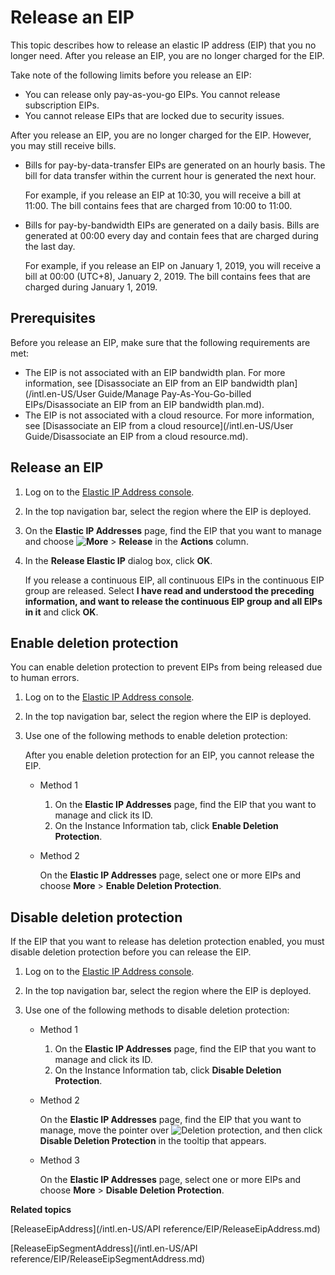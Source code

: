 # Release an EIP

This topic describes how to release an elastic IP address \(EIP\) that you no longer need. After you release an EIP, you are no longer charged for the EIP.

Take note of the following limits before you release an EIP:

-   You can release only pay-as-you-go EIPs. You cannot release subscription EIPs.
-   You cannot release EIPs that are locked due to security issues.

After you release an EIP, you are no longer charged for the EIP. However, you may still receive bills.

-   Bills for pay-by-data-transfer EIPs are generated on an hourly basis. The bill for data transfer within the current hour is generated the next hour.

    For example, if you release an EIP at 10:30, you will receive a bill at 11:00. The bill contains fees that are charged from 10:00 to 11:00.

-   Bills for pay-by-bandwidth EIPs are generated on a daily basis. Bills are generated at 00:00 every day and contain fees that are charged during the last day.

    For example, if you release an EIP on January 1, 2019, you will receive a bill at 00:00 \(UTC+8\), January 2, 2019. The bill contains fees that are charged during January 1, 2019.


## Prerequisites

Before you release an EIP, make sure that the following requirements are met:

-   The EIP is not associated with an EIP bandwidth plan. For more information, see [Disassociate an EIP from an EIP bandwidth plan](/intl.en-US/User Guide/Manage Pay-As-You-Go-billed EIPs/Disassociate an EIP from an EIP bandwidth plan.md).
-   The EIP is not associated with a cloud resource. For more information, see [Disassociate an EIP from a cloud resource](/intl.en-US/User Guide/Disassociate an EIP from a cloud resource.md).

## Release an EIP

1.  Log on to the [Elastic IP Address console](https://vpc.console.aliyun.com/eip).

2.  In the top navigation bar, select the region where the EIP is deployed.

3.  On the **Elastic IP Addresses** page, find the EIP that you want to manage and choose **![More](https://static-aliyun-doc.oss-accelerate.aliyuncs.com/assets/img/en-US/1576420061/p140904.png)** \> **Release** in the **Actions** column.

4.  In the **Release Elastic IP** dialog box, click **OK**.

    If you release a continuous EIP, all continuous EIPs in the continuous EIP group are released. Select **I have read and understood the preceding information, and want to release the continuous EIP group and all EIPs in it** and click **OK**.


## Enable deletion protection

You can enable deletion protection to prevent EIPs from being released due to human errors.

1.  Log on to the [Elastic IP Address console](https://vpc.console.aliyun.com/eip).

2.  In the top navigation bar, select the region where the EIP is deployed.

3.  Use one of the following methods to enable deletion protection:

    After you enable deletion protection for an EIP, you cannot release the EIP.

    -   Method 1
        1.  On the **Elastic IP Addresses** page, find the EIP that you want to manage and click its ID.
        2.  On the Instance Information tab, click **Enable Deletion Protection**.
    -   Method 2

        On the **Elastic IP Addresses** page, select one or more EIPs and choose **More** \> **Enable Deletion Protection**.


## Disable deletion protection

If the EIP that you want to release has deletion protection enabled, you must disable deletion protection before you can release the EIP.

1.  Log on to the [Elastic IP Address console](https://vpc.console.aliyun.com/eip).

2.  In the top navigation bar, select the region where the EIP is deployed.

3.  Use one of the following methods to disable deletion protection:

    -   Method 1
        1.  On the **Elastic IP Addresses** page, find the EIP that you want to manage and click its ID.
        2.  On the Instance Information tab, click **Disable Deletion Protection**.
    -   Method 2

        On the **Elastic IP Addresses** page, find the EIP that you want to manage, move the pointer over ![Deletion protection](https://static-aliyun-doc.oss-accelerate.aliyuncs.com/assets/img/en-US/0881349161/p208122.png), and then click **Disable Deletion Protection** in the tooltip that appears.

    -   Method 3

        On the **Elastic IP Addresses** page, select one or more EIPs and choose **More** \> **Disable Deletion Protection**.


**Related topics**  


[ReleaseEipAddress](/intl.en-US/API reference/EIP/ReleaseEipAddress.md)

[ReleaseEipSegmentAddress](/intl.en-US/API reference/EIP/ReleaseEipSegmentAddress.md)


